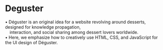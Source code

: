 # Deguster
• Déguster is an original idea for a website revolving around desserts, designed for knowledge propagation, <br>
&ensp; &nbsp;interaction, and social sharing among dessert lovers worldwide. <br>
• Here, we emphasize how to creatively use HTML, CSS, and JavaScript for the UI design of Déguster.<br>
